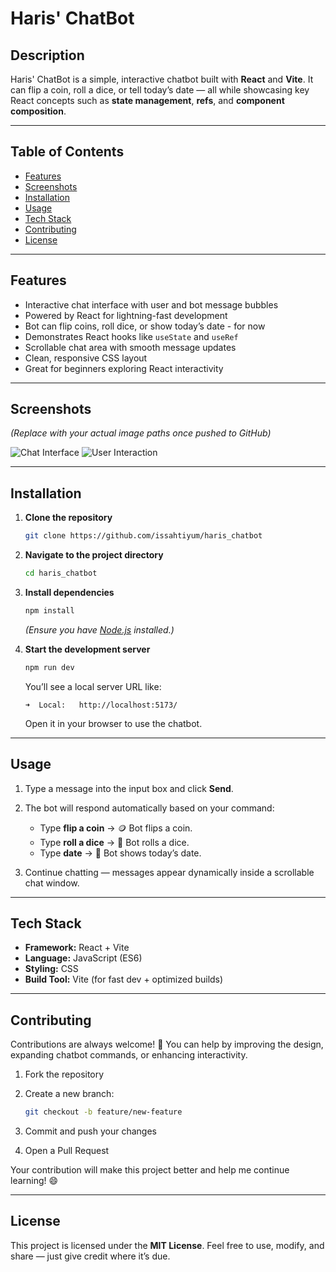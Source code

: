 # Haris' ChatBot

## Description

Haris' ChatBot is a simple, interactive chatbot built with **React** and **Vite**. It can flip a coin, roll a dice, or tell today’s date — all while showcasing key React concepts such as **state management**, **refs**, and **component composition**.

---

## Table of Contents

- [Features](#features)
- [Screenshots](#screenshots)
- [Installation](#installation)
- [Usage](#usage)
- [Tech Stack](#tech-stack)
- [Contributing](#contributing)
- [License](#license)

---

## Features

- Interactive chat interface with user and bot message bubbles
- Powered by React for lightning-fast development
- Bot can flip coins, roll dice, or show today’s date - for now
- Demonstrates React hooks like `useState` and `useRef`
- Scrollable chat area with smooth message updates
- Clean, responsive CSS layout
- Great for beginners exploring React interactivity

---

## Screenshots

_(Replace with your actual image paths once pushed to GitHub)_

![Chat Interface](https://github.com/yourusername/haris-chatbot/blob/main/images/chat-ui.png "Chat Interface")
![User Interaction](https://github.com/yourusername/haris-chatbot/blob/main/images/chat-user.png "User Interaction")

---

## Installation

1. **Clone the repository**

   ```bash
   git clone https://github.com/issahtiyum/haris_chatbot
   ```

2. **Navigate to the project directory**

   ```bash
   cd haris_chatbot
   ```

3. **Install dependencies**

   ```bash
   npm install
   ```

   _(Ensure you have [Node.js](https://nodejs.org/) installed.)_

4. **Start the development server**

   ```bash
   npm run dev
   ```

   You’ll see a local server URL like:

   ```
   ➜  Local:   http://localhost:5173/
   ```

   Open it in your browser to use the chatbot.

---

## Usage

1. Type a message into the input box and click **Send**.
2. The bot will respond automatically based on your command:

   - Type **flip a coin** → 🪙 Bot flips a coin.
   - Type **roll a dice** → 🎲 Bot rolls a dice.
   - Type **date** → 📅 Bot shows today’s date.

3. Continue chatting — messages appear dynamically inside a scrollable chat window.

---

## Tech Stack

- **Framework:** React + Vite
- **Language:** JavaScript (ES6)
- **Styling:** CSS
- **Build Tool:** Vite (for fast dev + optimized builds)

---

## Contributing

Contributions are always welcome! 🎉
You can help by improving the design, expanding chatbot commands, or enhancing interactivity.

1. Fork the repository
2. Create a new branch:

   ```bash
   git checkout -b feature/new-feature
   ```

3. Commit and push your changes
4. Open a Pull Request

Your contribution will make this project better and help me continue learning! 😄

---

## License

This project is licensed under the **MIT License**.
Feel free to use, modify, and share — just give credit where it’s due.

